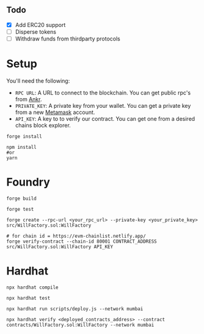 ## Todo

- [x] Add ERC20 support
- [ ] Disperse tokens
- [ ] Withdraw funds from thirdparty protocols

# Setup

You'll need the following:

- `RPC URL`: A URL to connect to the blockchain. You can get public rpc's from [Ankr](https://www.ankr.com/protocol/).
- `PRIVATE_KEY`: A private key from your wallet. You can get a private key from a new [Metamask](https://metamask.io/) account.
- `API_KEY`: A key to to verify our contract. You can get one from a desired chains block explorer.

```shell
forge install
```

```shell
npm install
#or
yarn
```

# Foundry

```shell
forge build
```
```shell
forge test
```
```shell
forge create --rpc-url <your_rpc_url> --private-key <your_private_key> src/WillFactory.sol:WillFactory
```
```shell
# for chain id = https://evm-chainlist.netlify.app/
forge verify-contract --chain-id 80001 CONTRACT_ADDRESS src/WillFactory.sol:WillFactory API_KEY
```

# Hardhat

```shell
npx hardhat compile
```
```shell
npx hardhat test
```
```shell
npx hardhat run scripts/deploy.js --network mumbai
```
```shell
npx hardhat verify <deployed_contracts_address> --contract contracts/WillFactory.sol:WillFactory --network mumbai
```